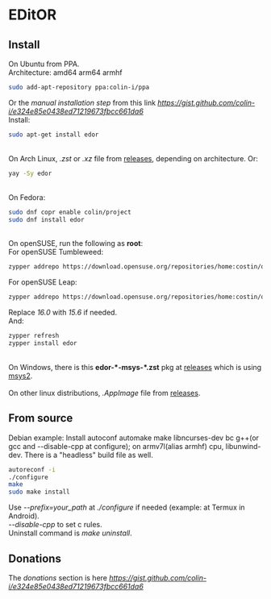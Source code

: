 # EDitOR

## Install
On Ubuntu from PPA.\
Architecture: amd64 arm64 armhf
```sh
sudo add-apt-repository ppa:colin-i/ppa
```
Or the *manual installation step* from this link *https://gist.github.com/colin-i/e324e85e0438ed71219673fbcc661da6* \
Install:
```sh
sudo apt-get install edor
```
\
On Arch Linux, <i>.zst</i> or <i>.xz</i> file from [releases](https://github.com/colin-i/edor/releases), depending on architecture. Or:
```sh
yay -Sy edor
```
\
On Fedora:
```sh
sudo dnf copr enable colin/project
sudo dnf install edor
```
\
On openSUSE, run the following as __root__:\
For openSUSE Tumbleweed:
```sh
zypper addrepo https://download.opensuse.org/repositories/home:costin/openSUSE_Tumbleweed/home:costin.repo
```
For openSUSE Leap:
```sh
zypper addrepo https://download.opensuse.org/repositories/home:costin/openSUSE_Leap_16.0/home:costin.repo
```
Replace *16.0* with *15.6* if needed.\
And:
```sh
zypper refresh
zypper install edor
```
\
On Windows, there is this **edor-\*-msys-\*.zst** pkg at [releases](https://github.com/colin-i/edor/releases) which is using [msys2](https://msys2.github.io).
\
\
On other linux distributions, <i>.AppImage</i> file from [releases](https://github.com/colin-i/edor/releases).

## From source
Debian example: Install autoconf automake make libncurses-dev bc g++(or gcc and --disable-cpp at configure); on armv7l(alias armhf) cpu, libunwind-dev. There is a "headless" build file as well.
```sh
autoreconf -i
./configure
make
sudo make install
```
Use *\-\-prefix=your_path* at *./configure* if needed (example: at Termux in Android).\
*\-\-disable\-cpp* to set c rules.\
Uninstall command is *make uninstall*.

## Donations
The *donations* section is here
*https://gist.github.com/colin-i/e324e85e0438ed71219673fbcc661da6*
